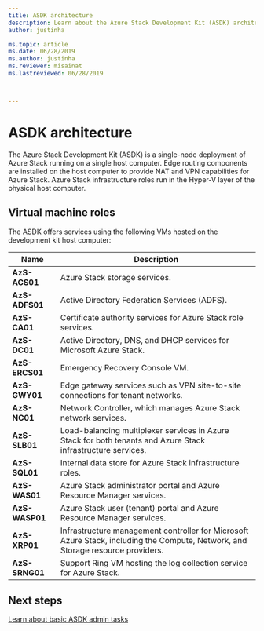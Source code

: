 ```yaml
---
title: ASDK architecture 
description: Learn about the Azure Stack Development Kit (ASDK) architecture.
author: justinha

ms.topic: article
ms.date: 06/28/2019
ms.author: justinha
ms.reviewer: misainat
ms.lastreviewed: 06/28/2019



---
```

# ASDK architecture
The Azure Stack Development Kit (ASDK) is a single-node deployment of Azure Stack running on a single host computer. Edge routing components are installed on the host computer to provide NAT and VPN capabilities for Azure Stack. Azure Stack infrastructure roles run in the Hyper-V layer of the physical host computer.


## Virtual machine roles
The ASDK offers services using the following VMs hosted on the development kit host computer:

| Name | Description |
| ----- | ----- |
| **AzS-ACS01** | Azure Stack storage services.|
| **AzS-ADFS01** | Active Directory Federation Services (ADFS).  |
| **AzS-CA01** | Certificate authority services for Azure Stack role services.|
| **AzS-DC01** | Active Directory, DNS, and DHCP services for Microsoft Azure Stack.|
| **AzS-ERCS01** | Emergency Recovery Console VM. |
| **AzS-GWY01** | Edge gateway services such as VPN site-to-site connections for tenant networks.|
| **AzS-NC01** | Network Controller, which manages Azure Stack network services.  |
| **AzS-SLB01** | Load-balancing multiplexer services in Azure Stack for both tenants and Azure Stack infrastructure services.  |
| **AzS-SQL01** | Internal data store for Azure Stack infrastructure roles.  |
| **AzS-WAS01** | Azure Stack administrator portal and Azure Resource Manager services.|
| **AzS-WASP01**| Azure Stack user (tenant) portal and Azure Resource Manager services.|
| **AzS-XRP01** | Infrastructure management controller for Microsoft Azure Stack, including the Compute, Network, and Storage resource providers.|
| **AzS-SRNG01** | Support Ring VM hosting the log collection service for Azure Stack. |

## Next steps
[Learn about basic ASDK admin tasks](asdk-admin-basics.md)
